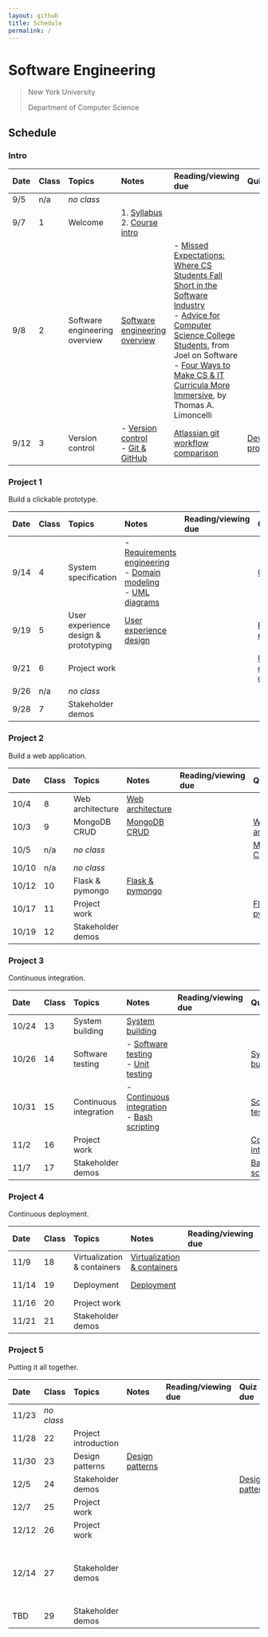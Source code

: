 ```yaml
---
layout: github
title: Schedule
permalink: /
---
```


# Software Engineering

> New York University
>
> Department of Computer Science

## Schedule

### Intro

| Date | Class | Topics                        | Notes                                                                                              | Reading/viewing due                                                                                                                                                                                                                                                                                                                                                                                                                                                        | Quiz due                                                     | Exercise due |
| :--- | :---- | :---------------------------- | :------------------------------------------------------------------------------------------------- | :------------------------------------------------------------------------------------------------------------------------------------------------------------------------------------------------------------------------------------------------------------------------------------------------------------------------------------------------------------------------------------------------------------------------------------------------------------------------- | :----------------------------------------------------------- | :----------- |
| 9/5  | n/a   | _no class_                    |                                                                                                    |                                                                                                                                                                                                                                                                                                                                                                                                                                                                            |                                                              |              |
| 9/7  | 1     | Welcome                       | 1. [Syllabus](syllabus/)<br />2. [Course intro](slides/course-intro/)                              |                                                                                                                                                                                                                                                                                                                                                                                                                                                                            |                                                              |              |
| 9/8  | 2     | Software engineering overview | [Software engineering overview](slides/what-is-software-engineering/)                              | - [Missed Expectations: Where CS Students Fall Short in the Software Industry](https://knowledge.kitchen/mediawiki/images/c/ce/Crosstalk_-_Missed_Expectations.pdf)<br />- [Advice for Computer Science College Students](https://www.joelonsoftware.com/2005/01/02/advice-for-computer-science-college-students/), from Joel on Software<br />- [Four Ways to Make CS & IT Curricula More Immersive](http://queue.acm.org/detail.cfm?id=3130216), by Thomas A. Limoncelli |                                                              |              |
| 9/12 | 3     | Version control               | - [Version control](slides/version-control-systems/)<br />- [Git & GitHub](slides/git-and-github/) | [Atlassian git workflow comparison](https://www.atlassian.com/git/tutorials/comparing-workflows)                                                                                                                                                                                                                                                                                                                                                                           | [Development processes](https://forms.gle/LzMsp7Y5C2zQwz9e6) |              |

### Project 1

Build a clickable prototype.

| Date | Class | Topics                               | Notes                                                                                                                                                        | Reading/viewing due | Quiz due                                                        | Exercise due                                                     |
| :--- | :---- | :----------------------------------- | :----------------------------------------------------------------------------------------------------------------------------------------------------------- | :------------------ | :-------------------------------------------------------------- | :--------------------------------------------------------------- |
| 9/14 | 4     | System specification                 | - [Requirements engineering](slides/requirements-engineering/)<br />- [Domain modeling](slides/domain-modeling/)<br />- [UML diagrams](slides/uml-diagrams/) |                     | [Git & GitHub](https://forms.gle/EccaK31Lx1mBUyv86)             | [Git workflow practice](https://classroom.github.com/a/uds195sf) |
| 9/19 | 5     | User experience design & prototyping | [User experience design](slides/user-experience-design/)                                                                                                     |                     | [Requirements engineering](https://forms.gle/uYxbTBqeYCPQgmsu6) |                                                                  |
| 9/21 | 6     | Project work                         |                                                                                                                                                              |                     | [User experience design](https://forms.gle/m8kVsxzK1YaWReWx7)   |                                                                  |
| 9/26 | n/a   | _no class_                           |                                                                                                                                                              |                     |                                                                 |                                                                  |
| 9/28 | 7     | Stakeholder demos                    |                                                                                                                                                              |                     |                                                                 | Project 1                                                        |

### Project 2

Build a web application.

| Date  | Class | Topics            | Notes                                        | Reading/viewing due | Quiz due                                                | Exercise due |
| :---- | :---- | :---------------- | :------------------------------------------- | :------------------ | :------------------------------------------------------ | :----------- |
| 10/4  | 8     | Web architecture  | [Web architecture](slides/web-architecture/) |                     |                                                         |              |
| 10/3  | 9     | MongoDB CRUD      | [MongoDB CRUD](slides/mongodb-crud/)         |                     | [Web architecture](https://forms.gle/ApWztCS6Fkh6rNtA9) |              |
| 10/5  | n/a   | _no class_        |                                              |                     | [MongoDB CRUD](https://forms.gle/3NmVKAhYYyE8dvBx7)     |              |
| 10/10 | n/a   | _no class_        |                                              |                     |                                                         |              |
| 10/12 | 10    | Flask & pymongo   | [Flask & pymongo](slides/pymongo-flask/)     |                     |                                                         |              |
| 10/17 | 11    | Project work      |                                              |                     | [Flask & pymongo](https://forms.gle/KitqzGtcqsWiz6J47)  |              |
| 10/19 | 12    | Stakeholder demos |                                              |                     |                                                         | Project 2    |

### Project 3

Continuous integration.

| Date  | Class | Topics                 | Notes                                                                                                      | Reading/viewing due | Quiz due                                                      | Exercise due |
| :---- | :---- | :--------------------- | :--------------------------------------------------------------------------------------------------------- | :------------------ | :------------------------------------------------------------ | :----------- |
| 10/24 | 13    | System building        | [System building](slides/system-building/)                                                                 |                     |                                                               |              |
| 10/26 | 14    | Software testing       | - [Software testing](slides/software-testing/)<br />- [Unit testing](slides/unit-testing/)                 |                     | [System building](https://forms.gle/51GgAbQKataSXc168)        |              |
| 10/31 | 15    | Continuous integration | - [Continuous integration](slides/continuous-integration/)<br />- [Bash scripting](slides/bash-scripting/) |                     | [Software testing](https://forms.gle/4ig1SNfzYK3mTiaG9)       |              |
| 11/2  | 16    | Project work           |                                                                                                            |                     | [Continuous integration](https://forms.gle/tzo8E3ok1xmUWwSZ7) |              |
| 11/7  | 17    | Stakeholder demos      |                                                                                                            |                     | [Bash scripting](https://forms.gle/bVL3FrwtuFkHuS8w7)         | Project 3    |

### Project 4

Continuous deployment.

| Date  | Class | Topics                      | Notes                                             | Reading/viewing due | Quiz due                                                           | Exercise due |
| :---- | :---- | :-------------------------- | :------------------------------------------------ | :------------------ | :----------------------------------------------------------------- | :----------- |
| 11/9  | 18    | Virtualization & containers | [Virtualization & containers](slides/containers/) |                     |                                                                    |              |
| 11/14 | 19    | Deployment                  | [Deployment](slides/deployment/)                  |                     | [Virtualization & containers](https://forms.gle/35huD1aCFUuLVcej9) |              |
| 11/16 | 20    | Project work                |                                                   |                     |                                                                    |              |
| 11/21 | 21    | Stakeholder demos           |                                                   |                     |                                                                    | Project 4    |

### Project 5

Putting it all together.

| Date  | Class      | Topics               | Notes                                      | Reading/viewing due | Quiz due                                               | Exercise due                                              |
| :---- | :--------- | :------------------- | :----------------------------------------- | :------------------ | :----------------------------------------------------- | :-------------------------------------------------------- |
| 11/23 | _no class_ |                      |                                            |                     |                                                        |                                                           |
| 11/28 | 22         | Project introduction |                                            |                     |                                                        |                                                           |
| 11/30 | 23         | Design patterns      | [Design patterns](slides/design-patterns/) |                     |                                                        |                                                           |
| 12/5  | 24         | Stakeholder demos    |                                            |                     | [Design patterns](https://forms.gle/chK5XN7Tkruto32r7) |                                                           |
| 12/7  | 25         | Project work         |                                            |                     |                                                        |                                                           |
| 12/12 | 26         | Project work         |                                            |                     |                                                        |                                                           |
| 12/14 | 27         | Stakeholder demos    |                                            |                     |                                                        | Project 5<br />**No late work accepted beyond this date** |
| TBD   | 29         | Stakeholder demos    |                                            |                     |                                                        |                                                           |

